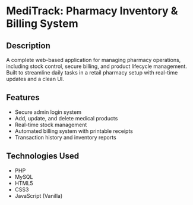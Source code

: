 # MediTrack: Pharmacy Inventory & Billing System

## Description
A complete web-based application for managing pharmacy operations, including stock control, secure billing, and product lifecycle management. Built to streamline daily tasks in a retail pharmacy setup with real-time updates and a clean UI.

## Features
- Secure admin login system
- Add, update, and delete medical products
- Real-time stock management
- Automated billing system with printable receipts
- Transaction history and inventory reports

## Technologies Used
- PHP
- MySQL
- HTML5
- CSS3
- JavaScript (Vanilla)
